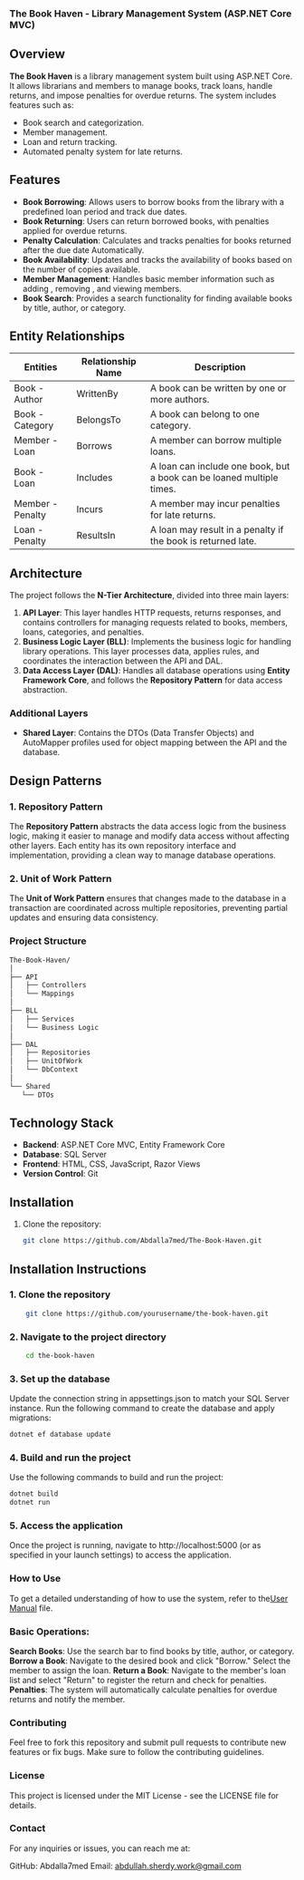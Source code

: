 ### The Book Haven - Library Management System (ASP.NET Core MVC)

## Overview
**The Book Haven** is a library management system built using ASP.NET Core. It allows librarians and members to manage books, track loans, handle returns, and impose penalties for overdue returns. The system includes features such as:
- Book search and categorization.
- Member management.
- Loan and return tracking.
- Automated penalty system for late returns.

## Features
-  **Book Borrowing**: Allows users to borrow books from the library with a predefined loan period and track due dates.
-  **Book Returning**: Users can return borrowed books, with penalties applied for overdue returns.
-  **Penalty Calculation**: Calculates and tracks penalties for books returned after the due date Automatically.
-  **Book Availability**: Updates and tracks the availability of books based on the number of copies available.
-  **Member Management**: Handles basic member information such as adding , removing , and viewing members.
-  **Book Search**: Provides a search functionality for finding available books by title, author, or category.

## Entity Relationships

| Entities           | Relationship Name | Description                                                   |
|--------------------|-------------------|---------------------------------------------------------------|
| Book - Author      | WrittenBy         | A book can be written by one or more authors.                 |
| Book - Category    | BelongsTo         | A book can belong to one category.                            |
| Member - Loan      | Borrows           | A member can borrow multiple loans.                           |
| Book - Loan        | Includes          | A loan can include one book, but a book can be loaned multiple times. |
| Member - Penalty   | Incurs            | A member may incur penalties for late returns.                |
| Loan - Penalty     | ResultsIn         | A loan may result in a penalty if the book is returned late.   |

## Architecture

The project follows the **N-Tier Architecture**, divided into three main layers:

1. **API Layer**: This layer handles HTTP requests, returns responses, and contains controllers for managing requests related to books, members, loans, categories, and penalties.
2. **Business Logic Layer (BLL)**: Implements the business logic for handling library operations. This layer processes data, applies rules, and coordinates the interaction between the API and DAL.
3. **Data Access Layer (DAL)**: Handles all database operations using **Entity Framework Core**, and follows the **Repository Pattern** for data access abstraction.

### Additional Layers
- **Shared Layer**: Contains the DTOs (Data Transfer Objects) and AutoMapper profiles used for object mapping between the API and the database.
  
## Design Patterns
### 1. Repository Pattern
The **Repository Pattern** abstracts the data access logic from the business logic, making it easier to manage and modify data access without affecting other layers. Each entity has its own repository interface and implementation, providing a clean way to manage database operations.

### 2. Unit of Work Pattern
The **Unit of Work Pattern** ensures that changes made to the database in a transaction are coordinated across multiple repositories, preventing partial updates and ensuring data consistency.

### Project Structure
```bash
The-Book-Haven/
│
├── API
│   ├── Controllers
│   └── Mappings
│
├── BLL
│   ├── Services
│   └── Business Logic
│
├── DAL
│   ├── Repositories
│   ├── UnitOfWork
│   └── DbContext
│  
└── Shared
   └── DTOs
```

## Technology Stack
- **Backend**: ASP.NET Core MVC, Entity Framework Core
- **Database**: SQL Server
- **Frontend**: HTML, CSS, JavaScript, Razor Views
- **Version Control**: Git

## Installation
1. Clone the repository:
   ```bash
   git clone https://github.com/Abdalla7med/The-Book-Haven.git

## Installation Instructions

### 1. Clone the repository

```bash
    git clone https://github.com/yourusername/the-book-haven.git
```
### 2. Navigate to the project directory
```bash
    cd the-book-haven
```
### 3. Set up the database
Update the connection string in appsettings.json to match your SQL Server instance.
Run the following command to create the database and apply migrations:
```bash
dotnet ef database update
```
### 4. Build and run the project
Use the following commands to build and run the project:

```bash
dotnet build
dotnet run
```
### 5. Access the application
Once the project is running, navigate to http://localhost:5000 (or as specified in your launch settings) to access the application.

### How to Use
To get a detailed understanding of how to use the system, refer to the[User Manual](./Manual.md)
file.

### Basic Operations:
**Search Books**: Use the search bar to find books by title, author, or category.
**Borrow a Book**: Navigate to the desired book and click "Borrow." Select the member to assign the loan.
**Return a Book**: Navigate to the member's loan list and select "Return" to register the return and check for penalties.
**Penalties**: The system will automatically calculate penalties for overdue returns and notify the member.

### Contributing
Feel free to fork this repository and submit pull requests to contribute new features or fix bugs. Make sure to follow the contributing guidelines.

### License
This project is licensed under the MIT License - see the LICENSE file for details.

### Contact
For any inquiries or issues, you can reach me at:

GitHub: Abdalla7med
Email: abdullah.sherdy.work@gmail.com